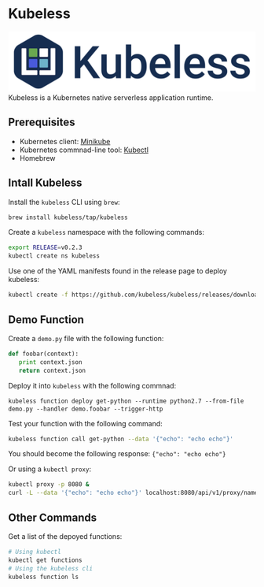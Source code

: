 # Kubeless
![Kubeless](https://github.com/paguos/serverless/blob/master/runtimes/kubeless/kubeless_logo.png)
Kubeless is a Kubernetes native serverless application runtime.

## Prerequisites
* Kubernetes client: [Minikube](https://kubernetes.io/docs/tasks/tools/install-minikube/)
* Kubernetes commnad-line tool: [Kubectl](https://kubernetes.io/docs/tasks/tools/install-kubectl/)
* Homebrew

## Intall Kubeless
Install the `kubeless` CLI using `brew`:
```sh
brew install kubeless/tap/kubeless
```
Create a `kubeless` namespace with the following commands:
```sh
export RELEASE=v0.2.3
kubectl create ns kubeless
```
Use one of the YAML manifests found in the release page to deploy kubeless:
```sh
kubectl create -f https://github.com/kubeless/kubeless/releases/download/$RELEASE/kubeless-$RELEASE.yaml
```

## Demo Function
Create a `demo.py` file with the following function:
```python
def foobar(context):
   print context.json
   return context.json
```
Deploy it into `kubeless` with the following commnad:
```ssh
kubeless function deploy get-python --runtime python2.7 --from-file demo.py --handler demo.foobar --trigger-http
```
Test your function with the following command:
```sh
kubeless function call get-python --data '{"echo": "echo echo"}'
```
You should become the following response: `{"echo": "echo echo"}`

Or using a `kubectl proxy`:
```sh
kubectl proxy -p 8080 &
curl -L --data '{"echo": "echo echo"}' localhost:8080/api/v1/proxy/namespaces/default/services/get-python:function-port/ --header "Content-Type:application/json"
```

## Other Commands
Get a list of the depoyed functions:
```sh
# Using kubectl
kubectl get functions
# Using the kubeless cli
kubeless function ls
```


